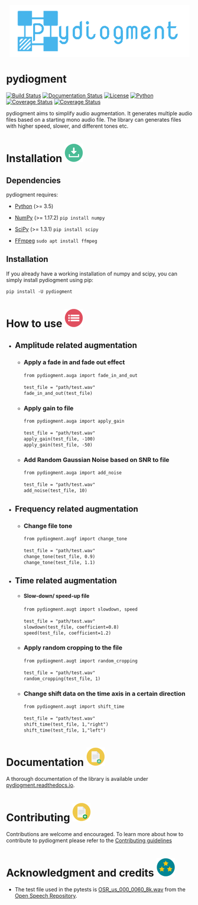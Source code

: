 <p align="center">
<img src="docs/icon.png">
</p>

pydiogment
==========

[![Build Status](https://travis-ci.org/SuperKogito/pydiogment.svg?branch=master)](https://travis-ci.org/SuperKogito/pydiogment) [![Documentation Status](https://readthedocs.org/projects/pydiogment/badge/?version=latest)](https://pydiogment.readthedocs.io/en/latest/?badge=latest) [![License](https://img.shields.io/badge/license-BSD%203--Clause%20License%20(Revised)%20-blue)](https://github.com/SuperKogito/pydiogment/blob/master/LICENSE) [![Python](https://img.shields.io/badge/python-3.5%20%7C%203.6%20%7C%203.7-blue)](https://www.python.org/doc/versions/) [![Coverage Status](https://codecov.io/gh/SuperKogito/pydiogment/graph/badge.svg)](https://codecov.io/gh/SuperKogito/pydiogment) [![Coverage Status](https://coveralls.io/repos/github/SuperKogito/pydiogment/badge.svg?branch=master)](https://coveralls.io/github/SuperKogito/pydiogment?branch=master)

pydiogment aims to simplify audio augmentation. It generates multiple audio files based on a starting mono audio file. The library can generates files with higher speed, slower, and different tones etc.

Installation  <img src="icons/ins.png">
============

Dependencies
------------

pydiogment requires:

-	[Python](https://www.python.org/download/releases/3.0/) (>= 3.5)  
-	[NumPy](https://numpy.org/) (>= 1.17.2)
  `pip install numpy`

-	[SciPy](https://www.scipy.org/)  (>= 1.3.1)
  `pip install scipy`


- [FFmpeg](https://www.ffmpeg.org/)
  `sudo apt install ffmpeg`



Installation
-------------

If you already have a working installation of numpy and scipy, you can simply install pydiogment using pip:

```
pip install -U pydiogment
```

How to use  <img src="icons/how.png">
==========

- ## Amplitude related augmentation
  - ### Apply a fade in and fade out effect
    ```python3
    from pydiogment.auga import fade_in_and_out

    test_file = "path/test.wav"
    fade_in_and_out(test_file)
    ```

  - ### Apply gain to file
    ```python3
    from pydiogment.auga import apply_gain

    test_file = "path/test.wav"
    apply_gain(test_file, -100)
    apply_gain(test_file, -50)
    ```

  - ### Add Random Gaussian Noise based on SNR to file
    ```python3
    from pydiogment.auga import add_noise

    test_file = "path/test.wav"
    add_noise(test_file, 10)
    ```


- ## Frequency related augmentation
  - ### Change file tone
    ```python3
    from pydiogment.augf import change_tone

    test_file = "path/test.wav"
    change_tone(test_file, 0.9)
    change_tone(test_file, 1.1)
    ```

- ## Time related augmentation    
  - #### Slow-down/ speed-up file
    ```python3
    from pydiogment.augt import slowdown, speed

    test_file = "path/test.wav"
    slowdown(test_file, coefficient=0.8)
    speed(test_file, coefficient=1.2)
    ```

  - ### Apply random cropping to the file
    ```python3
    from pydiogment.augt import random_cropping

    test_file = "path/test.wav"
    random_cropping(test_file, 1)
    ```

  - ### Change shift data on the time axis in a certain direction
    ```python3
    from pydiogment.augt import shift_time

    test_file = "path/test.wav"
    shift_time(test_file, 1,"right")
    shift_time(test_file, 1,"left")
    ```

Documentation  <img src="icons/doc.png">
==============
A thorough documentation of the library is available under [pydiogment.readthedocs.io](https://pydiogment.readthedocs.io/en/latest/index.html).

Contributing        <img src="icons/cont.png">
============

Contributions are welcome and encouraged. To learn more about how to contribute to pydiogment please refer to the [Contributing guidelines](https://github.com/SuperKogito/pydiogment/blob/master/CONTRIBUTING.md)


Acknowledgment and credits     <img src="icons/ack.png">
============================
- The test file used in the pytests is [OSR_us_000_0060_8k.wav](https://www.voiptroubleshooter.com/open_speech/american/OSR_us_000_0060_8k.wav) from the [Open Speech Repository](https://www.voiptroubleshooter.com/open_speech/american.html).
